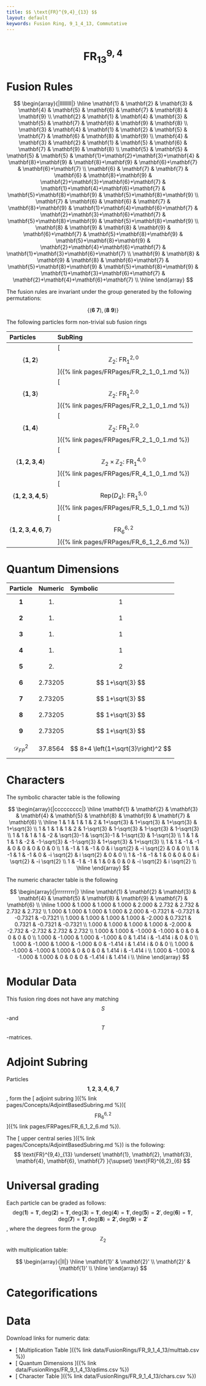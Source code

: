 ```yaml
---
title: $$ \text{FR}^{9,4}_{13} $$
layout: default
keywords: Fusion Ring, 9_1_4_13, Commutative
---
```

# $$ \text{FR}^{9,4}_{13} $$


# Fusion Rules

$$
\begin{array}{|lllllllll|}
\hline
 \mathbf{1} & \mathbf{2} & \mathbf{3} & \mathbf{4} & \mathbf{5} & \mathbf{6} & \mathbf{7} & \mathbf{8} & \mathbf{9} \\
 \mathbf{2} & \mathbf{1} & \mathbf{4} & \mathbf{3} & \mathbf{5} & \mathbf{7} & \mathbf{6} & \mathbf{9} & \mathbf{8} \\
 \mathbf{3} & \mathbf{4} & \mathbf{1} & \mathbf{2} & \mathbf{5} & \mathbf{7} & \mathbf{6} & \mathbf{8} & \mathbf{9} \\
 \mathbf{4} & \mathbf{3} & \mathbf{2} & \mathbf{1} & \mathbf{5} & \mathbf{6} & \mathbf{7} & \mathbf{9} & \mathbf{8} \\
 \mathbf{5} & \mathbf{5} & \mathbf{5} & \mathbf{5} & \mathbf{1}+\mathbf{2}+\mathbf{3}+\mathbf{4} & \mathbf{8}+\mathbf{9} & \mathbf{8}+\mathbf{9} & \mathbf{6}+\mathbf{7} & \mathbf{6}+\mathbf{7} \\
 \mathbf{6} & \mathbf{7} & \mathbf{7} & \mathbf{6} & \mathbf{8}+\mathbf{9} & \mathbf{2}+\mathbf{3}+\mathbf{6}+\mathbf{7} & \mathbf{1}+\mathbf{4}+\mathbf{6}+\mathbf{7} & \mathbf{5}+\mathbf{8}+\mathbf{9} & \mathbf{5}+\mathbf{8}+\mathbf{9} \\
 \mathbf{7} & \mathbf{6} & \mathbf{6} & \mathbf{7} & \mathbf{8}+\mathbf{9} & \mathbf{1}+\mathbf{4}+\mathbf{6}+\mathbf{7} & \mathbf{2}+\mathbf{3}+\mathbf{6}+\mathbf{7} & \mathbf{5}+\mathbf{8}+\mathbf{9} & \mathbf{5}+\mathbf{8}+\mathbf{9} \\
 \mathbf{8} & \mathbf{9} & \mathbf{8} & \mathbf{9} & \mathbf{6}+\mathbf{7} & \mathbf{5}+\mathbf{8}+\mathbf{9} & \mathbf{5}+\mathbf{8}+\mathbf{9} & \mathbf{2}+\mathbf{4}+\mathbf{6}+\mathbf{7} & \mathbf{1}+\mathbf{3}+\mathbf{6}+\mathbf{7} \\
 \mathbf{9} & \mathbf{8} & \mathbf{9} & \mathbf{8} & \mathbf{6}+\mathbf{7} & \mathbf{5}+\mathbf{8}+\mathbf{9} & \mathbf{5}+\mathbf{8}+\mathbf{9} & \mathbf{1}+\mathbf{3}+\mathbf{6}+\mathbf{7} & \mathbf{2}+\mathbf{4}+\mathbf{6}+\mathbf{7} \\
\hline
\end{array}
$$


The fusion rules are invariant under the group generated by the following permutations:

$$ \{(\mathbf{6} \  \mathbf{7}), (\mathbf{8} \  \mathbf{9})\} $$


The following particles form non-trivial sub fusion rings

| Particles | SubRing |
| :------ | :------ |
| $$ \{\mathbf{1},\mathbf{2}\} $$ | [ $$ \mathbb{Z}_2:\ \text{FR}^{2,0}_{1} $$ ]({% link pages/FRPages/FR_2_1_0_1.md %}) |
| $$ \{\mathbf{1},\mathbf{3}\} $$ | [ $$ \mathbb{Z}_2:\ \text{FR}^{2,0}_{1} $$ ]({% link pages/FRPages/FR_2_1_0_1.md %}) |
| $$ \{\mathbf{1},\mathbf{4}\} $$ | [ $$ \mathbb{Z}_2:\ \text{FR}^{2,0}_{1} $$ ]({% link pages/FRPages/FR_2_1_0_1.md %}) |
| $$ \{\mathbf{1},\mathbf{2},\mathbf{3},\mathbf{4}\} $$ | [ $$ \mathbb{Z}_2\times \mathbb{Z}_2:\ \text{FR}^{4,0}_{1} $$ ]({% link pages/FRPages/FR_4_1_0_1.md %}) |
| $$ \{\mathbf{1},\mathbf{2},\mathbf{3},\mathbf{4},\mathbf{5}\} $$ | [ $$ \left.\text{Rep(}D_4\right):\ \text{FR}^{5,0}_{1} $$ ]({% link pages/FRPages/FR_5_1_0_1.md %}) |
| $$ \{\mathbf{1},\mathbf{2},\mathbf{3},\mathbf{4},\mathbf{6},\mathbf{7}\} $$ | [ $$ \text{FR}^{6,2}_{6} $$ ]({% link pages/FRPages/FR_6_1_2_6.md %}) |

# Quantum Dimensions

| Particle | Numeric | Symbolic |
| :------ | :------ | :------ |
| $$ \mathbf{1} $$ | $$ 1. $$ | $$ 1 $$ |
| $$ \mathbf{2} $$ | $$ 1. $$ | $$ 1 $$ |
| $$ \mathbf{3} $$ | $$ 1. $$ | $$ 1 $$ |
| $$ \mathbf{4} $$ | $$ 1. $$ | $$ 1 $$ |
| $$ \mathbf{5} $$ | $$ 2. $$ | $$ 2 $$ |
| $$ \mathbf{6} $$ | $$ 2.73205 $$ | $$ 1+\sqrt{3} $$ |
| $$ \mathbf{7} $$ | $$ 2.73205 $$ | $$ 1+\sqrt{3} $$ |
| $$ \mathbf{8} $$ | $$ 2.73205 $$ | $$ 1+\sqrt{3} $$ |
| $$ \mathbf{9} $$ | $$ 2.73205 $$ | $$ 1+\sqrt{3} $$ |
| $$ \mathcal{D}_{FP}^2 $$ | $$ 37.8564 $$ | $$ 8+4 \left(1+\sqrt{3}\right)^2 $$ |

# Characters

The symbolic character table is the following

$$
\begin{array}{|ccccccccc|}
\hline
 \mathbf{1} & \mathbf{2} & \mathbf{3} & \mathbf{4} & \mathbf{5} & \mathbf{8} & \mathbf{9} & \mathbf{7} & \mathbf{6} \\
\hline
 1 & 1 & 1 & 1 & 2 & 1+\sqrt{3} & 1+\sqrt{3} & 1+\sqrt{3} & 1+\sqrt{3} \\
 1 & 1 & 1 & 1 & 2 & 1-\sqrt{3} & 1-\sqrt{3} & 1-\sqrt{3} & 1-\sqrt{3} \\
 1 & 1 & 1 & 1 & -2 & \sqrt{3}-1 & \sqrt{3}-1 & 1-\sqrt{3} & 1-\sqrt{3} \\
 1 & 1 & 1 & 1 & -2 & -1-\sqrt{3} & -1-\sqrt{3} & 1+\sqrt{3} & 1+\sqrt{3} \\
 1 & 1 & -1 & -1 & 0 & 0 & 0 & 0 & 0 \\
 1 & -1 & 1 & -1 & 0 & i \sqrt{2} & -i \sqrt{2} & 0 & 0 \\
 1 & -1 & 1 & -1 & 0 & -i \sqrt{2} & i \sqrt{2} & 0 & 0 \\
 1 & -1 & -1 & 1 & 0 & 0 & 0 & i \sqrt{2} & -i \sqrt{2} \\
 1 & -1 & -1 & 1 & 0 & 0 & 0 & -i \sqrt{2} & i \sqrt{2} \\
\hline
\end{array}
$$

The numeric character table is the following

$$
\begin{array}{|rrrrrrrrr|}
\hline
 \mathbf{1} & \mathbf{2} & \mathbf{3} & \mathbf{4} & \mathbf{5} & \mathbf{8} & \mathbf{9} & \mathbf{7} & \mathbf{6} \\
\hline
 1.000 & 1.000 & 1.000 & 1.000 & 2.000 & 2.732 & 2.732 & 2.732 & 2.732 \\
 1.000 & 1.000 & 1.000 & 1.000 & 2.000 & -0.7321 & -0.7321 & -0.7321 & -0.7321 \\
 1.000 & 1.000 & 1.000 & 1.000 & -2.000 & 0.7321 & 0.7321 & -0.7321 & -0.7321 \\
 1.000 & 1.000 & 1.000 & 1.000 & -2.000 & -2.732 & -2.732 & 2.732 & 2.732 \\
 1.000 & 1.000 & -1.000 & -1.000 & 0 & 0 & 0 & 0 & 0 \\
 1.000 & -1.000 & 1.000 & -1.000 & 0 & 1.414 i & -1.414 i & 0 & 0 \\
 1.000 & -1.000 & 1.000 & -1.000 & 0 & -1.414 i & 1.414 i & 0 & 0 \\
 1.000 & -1.000 & -1.000 & 1.000 & 0 & 0 & 0 & 1.414 i & -1.414 i \\
 1.000 & -1.000 & -1.000 & 1.000 & 0 & 0 & 0 & -1.414 i & 1.414 i \\
\hline
\end{array}
$$

# Modular Data

This fusion ring does not have any matching $$ S $$-and $$ T $$-matrices.

# Adjoint Subring

Particles $$ \mathbf{1}, \mathbf{2}, \mathbf{3}, \mathbf{4}, \mathbf{6}, \mathbf{7} $$, form the [ adjoint subring ]({% link pages/Concepts/AdjointBasedSubring.md %})[ $$ \text{FR}^{6,2}_{6} $$ ]({% link pages/FRPages/FR_6_1_2_6.md %}).

The [ upper central series ]({% link pages/Concepts/AdjointBasedSubring.md %}) is the following:
$$
\text{FR}^{9,4}_{13} \underset{ \mathbf{1}, \mathbf{2}, \mathbf{3}, \mathbf{4}, \mathbf{6}, \mathbf{7} }{\supset}  \text{FR}^{6,2}_{6}
$$

# Universal grading

Each particle can be graded as follows: $$ \text{deg}(\mathbf{1}) = \mathbf{1}', \text{deg}(\mathbf{2}) = \mathbf{1}', \text{deg}(\mathbf{3}) = \mathbf{1}', \text{deg}(\mathbf{4}) = \mathbf{1}', \text{deg}(\mathbf{5}) = \mathbf{2}', \text{deg}(\mathbf{6}) = \mathbf{1}', \text{deg}(\mathbf{7}) = \mathbf{1}', \text{deg}(\mathbf{8}) = \mathbf{2}', \text{deg}(\mathbf{9}) = \mathbf{2}' $$, where the degrees form the group $$ \mathbb{Z}_2 $$ with multiplication table:

$$
\begin{array}{|ll|}
\hline
 \mathbf{1}' & \mathbf{2}' \\
 \mathbf{2}' & \mathbf{1}' \\
\hline
\end{array}
$$

# Categorifications



# Data

Download links for numeric data:

* [ Multiplication Table ]({% link data/FusionRings/FR_9_1_4_13/multtab.csv %})
* [ Quantum Dimensions ]({% link data/FusionRings/FR_9_1_4_13/qdims.csv %})
* [ Character Table ]({% link data/FusionRings/FR_9_1_4_13/chars.csv %})